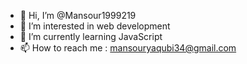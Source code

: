 - 👋 Hi, I’m @Mansour1999219
- 👀 I’m interested in web development
- 🌱 I’m currently learning JavaScript
- 📫 How to reach me : mansouryaqubi34@gmail.com

<!---
Mansour1999219/Mansour1999219 is a ✨ special ✨ repository because its `README.md` (this file) appears on your GitHub profile.
You can click the Preview link to take a look at your changes.
--->
